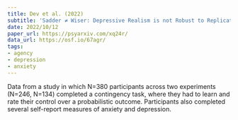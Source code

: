 ```yaml
---
title: Dev et al. (2022)
subtitle: 'Sadder ≠ Wiser: Depressive Realism is not Robust to Replication'
date: 2022/10/12
paper_url: https://psyarxiv.com/xq24r/
data_url: https://osf.io/67agr/
tags:
- agency
- depression
- anxiety
---
```


Data from a study in which N=380 participants across two experiments (N=246, N=134) completed a contingency task, where they had to learn and rate their control over a probabilistic outcome. Participants also completed several self-report measures of anxiety and depression.  
